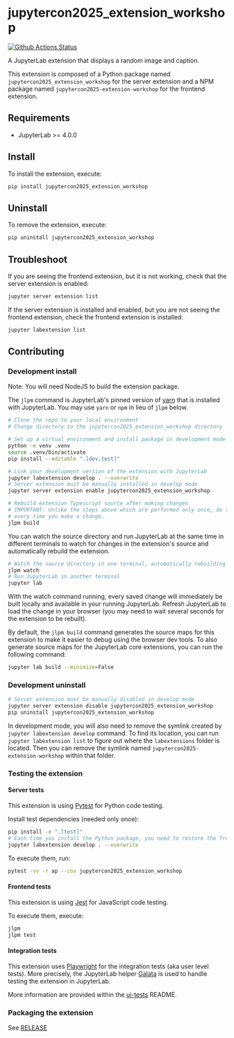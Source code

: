 # jupytercon2025_extension_workshop

[![Github Actions Status](https://github.com/mfisher87/jupytercon2025-extension-workshop/workflows/Build/badge.svg)](https://github.com/mfisher87/jupytercon2025-extension-workshop/actions/workflows/build.yml)

A JupyterLab extension that displays a random image and caption.

This extension is composed of a Python package named `jupytercon2025_extension_workshop`
for the server extension and a NPM package named `jupytercon2025-extension-workshop`
for the frontend extension.

## Requirements

- JupyterLab >= 4.0.0

## Install

To install the extension, execute:

```bash
pip install jupytercon2025_extension_workshop
```

## Uninstall

To remove the extension, execute:

```bash
pip uninstall jupytercon2025_extension_workshop
```

## Troubleshoot

If you are seeing the frontend extension, but it is not working, check
that the server extension is enabled:

```bash
jupyter server extension list
```

If the server extension is installed and enabled, but you are not seeing
the frontend extension, check the frontend extension is installed:

```bash
jupyter labextension list
```

## Contributing

### Development install

Note: You will need NodeJS to build the extension package.

The `jlpm` command is JupyterLab's pinned version of
[yarn](https://yarnpkg.com/) that is installed with JupyterLab. You may use
`yarn` or `npm` in lieu of `jlpm` below.

```bash
# Clone the repo to your local environment
# Change directory to the jupytercon2025_extension_workshop directory

# Set up a virtual environment and install package in development mode
python -m venv .venv
source .venv/bin/activate
pip install --editable ".[dev,test]"

# Link your development version of the extension with JupyterLab
jupyter labextension develop . --overwrite
# Server extension must be manually installed in develop mode
jupyter server extension enable jupytercon2025_extension_workshop

# Rebuild extension Typescript source after making changes
# IMPORTANT: Unlike the steps above which are performed only once, do this step
# every time you make a change.
jlpm build
```

You can watch the source directory and run JupyterLab at the same time in different terminals to watch for changes in the extension's source and automatically rebuild the extension.

```bash
# Watch the source directory in one terminal, automatically rebuilding when needed
jlpm watch
# Run JupyterLab in another terminal
jupyter lab
```

With the watch command running, every saved change will immediately be built locally and available in your running JupyterLab. Refresh JupyterLab to load the change in your browser (you may need to wait several seconds for the extension to be rebuilt).

By default, the `jlpm build` command generates the source maps for this extension to make it easier to debug using the browser dev tools. To also generate source maps for the JupyterLab core extensions, you can run the following command:

```bash
jupyter lab build --minimize=False
```

### Development uninstall

```bash
# Server extension must be manually disabled in develop mode
jupyter server extension disable jupytercon2025_extension_workshop
pip uninstall jupytercon2025_extension_workshop
```

In development mode, you will also need to remove the symlink created by `jupyter labextension develop`
command. To find its location, you can run `jupyter labextension list` to figure out where the `labextensions`
folder is located. Then you can remove the symlink named `jupytercon2025-extension-workshop` within that folder.

### Testing the extension

#### Server tests

This extension is using [Pytest](https://docs.pytest.org/) for Python code testing.

Install test dependencies (needed only once):

```sh
pip install -e ".[test]"
# Each time you install the Python package, you need to restore the front-end extension link
jupyter labextension develop . --overwrite
```

To execute them, run:

```sh
pytest -vv -r ap --cov jupytercon2025_extension_workshop
```

#### Frontend tests

This extension is using [Jest](https://jestjs.io/) for JavaScript code testing.

To execute them, execute:

```sh
jlpm
jlpm test
```

#### Integration tests

This extension uses [Playwright](https://playwright.dev/docs/intro) for the integration tests (aka user level tests).
More precisely, the JupyterLab helper [Galata](https://github.com/jupyterlab/jupyterlab/tree/master/galata) is used to handle testing the extension in JupyterLab.

More information are provided within the [ui-tests](./ui-tests/README.md) README.

### Packaging the extension

See [RELEASE](RELEASE.md)

